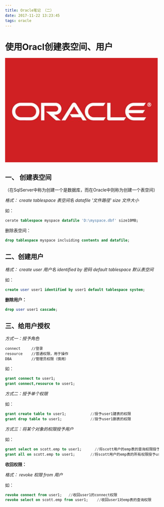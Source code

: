 ```yaml
---
title: Oracle笔记 （二）
date: 2017-11-22 13:23:45
tags: oracle
---
```

# 使用Oracl创建表空间、用户
![](https://github.com/No-Sky/storage/raw/master/images/Logo/OracleLogo1.jpg)

 <!-- more -->
 
## 一、 创建表空间

（在SqlServer中称为创建一个是数据库，而在Oracle中则称为创建一个表空间）

*格式： 	create tablespace 表空间名 datafile '文件路径' size 文件大小*

如：
```SQL
cerate tablespace myspace datafile 'D:\myspace.dbf' size10MB;
```

删除表空间：
```SQL
drop tablespace myspace incluiding contents and datafile;
```

## 二、创建用户

*格式： create user 用户名 identified by 密码 default tablespace 默认表空间*

如：
```SQL
create user user1 identified by user1 default tablespace system;
```

**删除用户：**
```SQL
drop user user1 cascade;
```

## 三、给用户授权

*方式一：授予角色*
```
connect     //登录
resource    //普通权限，用于操作
DBA         //管理员权限（慎用）
```
如：

```SQL
grant connect to user1;
grant connect,resource to user1;
```

*方式二：授予单个权限*

如：
```SQL
grant create table to user1;           //授予user1建表的权限
grant drop table to user1;             //授予user1删表的权限
```

*方式三：将某个对象的权限授予用户*

如：
```SQL
grant select on scott.emp to user1;      //将scott用户的emp表的查询权限授予user1
grant all on scott.emp to user1;       //将scott用户的emp表的所有权限授予user1 
```

**收回权限：**

*格式： revoke 权限 from 用户*

如：
```SQL
revoke connect from user1;   //收回user1的connect权限
revoke select on scott.emp from user1;    //收回user1对emp表的查询权限  
```